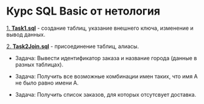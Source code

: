 # Курс SQL Basic от нетология

[1. **Task1.sql**](https://github.com/devFF/FindJob/blob/main/PostgreSQL/netology/Task1.sql) - 
создание таблиц, указание внешнего ключа, изменение и вывод данных.

[2. **Task2Join.sql**](https://github.com/devFF/FindJob/blob/main/PostgreSQL/netology/Task2Join.sql) - 
присоединение таблиц, алиасы. 

- Задача: Вывести идентификатор заказа и название города (данные в разных таблицах).

- Задача: Получить все возможные комбинации имен таких, что имя А не было равно имени А.

- Задача: Получить список заказов, для которых отсутсвует доставка.



